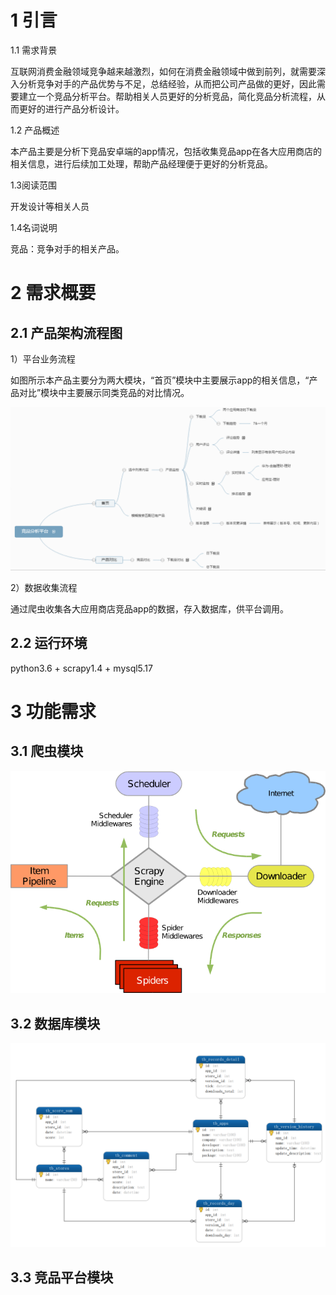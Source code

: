 # 1 引言

1.1 需求背景

互联网消费金融领域竞争越来越激烈，如何在消费金融领域中做到前列，就需要深入分析竞争对手的产品优势与不足，总结经验，从而把公司产品做的更好，因此需要建立一个竞品分析平台。帮助相关人员更好的分析竞品，简化竞品分析流程，从而更好的进行产品分析设计。

1.2 产品概述

本产品主要是分析下竞品安卓端的app情况，包括收集竞品app在各大应用商店的相关信息，进行后续加工处理，帮助产品经理便于更好的分析竞品。

1.3阅读范围

开发设计等相关人员

1.4名词说明

竞品：竞争对手的相关产品。

# 2 需求概要

## 2.1 产品架构流程图

1）平台业务流程

如图所示本产品主要分为两大模块，“首页”模块中主要展示app的相关信息，“产品对比”模块中主要展示同类竞品的对比情况。

![web structure](./images/web-structure.png)


2）数据收集流程

通过爬虫收集各大应用商店竞品app的数据，存入数据库，供平台调用。

## 2.2 运行环境
  
python3.6 + scrapy1.4 + mysql5.17

# 3 功能需求

## 3.1 爬虫模块

![scrapy](./images/scrapy.png)

## 3.2 数据库模块

![mysql](./images/db_analyse_data.png)

## 3.3 竞品平台模块

